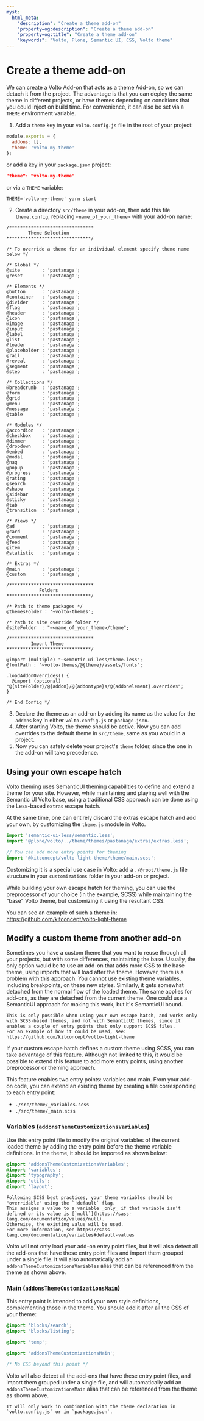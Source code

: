 ```yaml
---
myst:
  html_meta:
    "description": "Create a theme add-on"
    "property=og:description": "Create a theme add-on"
    "property=og:title": "Create a theme add-on"
    "keywords": "Volto, Plone, Semantic UI, CSS, Volto theme"
---
```


# Create a theme add-on

We can create a Volto Add-on that acts as a theme Add-on, so we can detach it from the project.
The advantage is that you can deploy the same theme in different projects, or have themes depending on conditions that you could inject on build time.
For convenience, it can also be set via a `THEME` environment variable.

1. Add a `theme` key in your `volto.config.js` file in the root of your project:

```js
module.exports = {
  addons: [],
  theme: 'volto-my-theme'
};
```

or add a key in your `package.json` project:

```json
"theme": "volto-my-theme"
```

or via a `THEME` variable:

```shell
THEME='volto-my-theme' yarn start
```

2. Create a directory `src/theme` in your add-on, then add this file `theme.config`, replacing `<name_of_your_theme>` with your add-on name:

```less
/*******************************
        Theme Selection
*******************************/

/* To override a theme for an individual element specify theme name below */

/* Global */
@site        : 'pastanaga';
@reset       : 'pastanaga';

/* Elements */
@button      : 'pastanaga';
@container   : 'pastanaga';
@divider     : 'pastanaga';
@flag        : 'pastanaga';
@header      : 'pastanaga';
@icon        : 'pastanaga';
@image       : 'pastanaga';
@input       : 'pastanaga';
@label       : 'pastanaga';
@list        : 'pastanaga';
@loader      : 'pastanaga';
@placeholder : 'pastanaga';
@rail        : 'pastanaga';
@reveal      : 'pastanaga';
@segment     : 'pastanaga';
@step        : 'pastanaga';

/* Collections */
@breadcrumb  : 'pastanaga';
@form        : 'pastanaga';
@grid        : 'pastanaga';
@menu        : 'pastanaga';
@message     : 'pastanaga';
@table       : 'pastanaga';

/* Modules */
@accordion   : 'pastanaga';
@checkbox    : 'pastanaga';
@dimmer      : 'pastanaga';
@dropdown    : 'pastanaga';
@embed       : 'pastanaga';
@modal       : 'pastanaga';
@nag         : 'pastanaga';
@popup       : 'pastanaga';
@progress    : 'pastanaga';
@rating      : 'pastanaga';
@search      : 'pastanaga';
@shape       : 'pastanaga';
@sidebar     : 'pastanaga';
@sticky      : 'pastanaga';
@tab         : 'pastanaga';
@transition  : 'pastanaga';

/* Views */
@ad          : 'pastanaga';
@card        : 'pastanaga';
@comment     : 'pastanaga';
@feed        : 'pastanaga';
@item        : 'pastanaga';
@statistic   : 'pastanaga';

/* Extras */
@main        : 'pastanaga';
@custom      : 'pastanaga';

/*******************************
            Folders
*******************************/

/* Path to theme packages */
@themesFolder : '~volto-themes';

/* Path to site override folder */
@siteFolder  : "~<name_of_your_theme>/theme";

/*******************************
         Import Theme
*******************************/

@import (multiple) "~semantic-ui-less/theme.less";
@fontPath : "~volto-themes/@{theme}/assets/fonts";

.loadAddonOverrides() {
  @import (optional) "@{siteFolder}/@{addon}/@{addontype}s/@{addonelement}.overrides";
}

/* End Config */
```

3. Declare the theme as an add-on by adding its name as the value for the `addons` key in either `volto.config.js` or `package.json`.
4. After starting Volto, the theme should be active.
   Now you can add overrides to the default theme in `src/theme`, same as you would in a project.
5. Now you can safely delete your project's `theme` folder, since the one in the add-on will take precedence.

## Using your own escape hatch

Volto theming uses SemanticUI theming capabilities to define and extend a theme for your site.
However, while maintaining and playing well with the Semantic UI Volto base, using a traditional CSS approach can be done using the Less-based `extras` escape hatch.

At the same time, one can entirely discard the extras escape hatch and add your own, by customizing the `theme.js` module in Volto.

```js
import 'semantic-ui-less/semantic.less';
import '@plone/volto/../theme/themes/pastanaga/extras/extras.less';

// You can add more entry points for theming
import '@kitconcept/volto-light-theme/theme/main.scss';
```

Customizing it is a special use case in Volto: add a `./@root/theme.js` file structure in your `customizations` folder in your add-on or project.

While building your own escape hatch for theming, you can use the preprocessor of your choice (in the example, SCSS) while maintaining the "base" Volto theme, but customizing it using the resultant CSS.

You can see an example of such a theme in: https://github.com/kitconcept/volto-light-theme

## Modify a custom theme from another add-on

Sometimes you have a custom theme that you want to reuse through all your projects, but with some differences, maintaining the base.
Usually, the only option would be to use an add-on that adds more CSS to the base theme, using imports that will load after the theme.
However, there is a problem with this approach.
You cannot use existing theme variables, including breakpoints, on these new styles.
Similarly, it gets somewhat detached from the normal flow of the loaded theme.
The same applies for add-ons, as they are detached from the current theme.
One could use a SemanticUI approach for making this work, but it's SemanticUI bound.

```{warning}
This is only possible when using your own escape hatch, and works only with SCSS-based themes, and not with SemanticUI themes, since it enables a couple of entry points that only support SCSS files.
For an example of how it could be used, see: https://github.com/kitconcept/volto-light-theme
```

If your custom escape hatch defines a custom theme using SCSS, you can take advantage of this feature.
Although not limited to this, it would be possible to extend this feature to add more entry points, using another preprocessor or theming approach.

This feature enables two entry points: variables and main.
From your add-on code, you can extend an existing theme by creating a file corresponding to each entry point:

* `./src/theme/_variables.scss`
* `./src/theme/_main.scss`

### Variables (`addonsThemeCustomizationsVariables`)

Use this entry point file to modify the original variables of the current loaded theme by adding the entry point before the theme variable definitions.
In the theme, it should be imported as shown below:

```scss hl_lines="2"
@import 'addonsThemeCustomizationsVariables';
@import 'variables';
@import 'typography';
@import 'utils';
@import 'layout';
```

```{warning}
Following SCSS best practices, your theme variables should be "overridable" using the `!default` flag.
This assigns a value to a variable _only_ if that variable isn't defined or its value is [`null`](https://sass-lang.com/documentation/values/null).
Otherwise, the existing value will be used.
For more information, see https://sass-lang.com/documentation/variables#default-values
```

Volto will not only load your add-on entry point files, but it will also detect all the add-ons that have these entry point files and import them grouped under a single file.
It will also automatically add an `addonsThemeCustomizationsVariables` alias that can be referenced from the theme as shown above.

### Main (`addonsThemeCustomizationsMain`)

This entry point is intended to add your own style definitions, complementing those in the theme.
You should add it after all the CSS of your theme:

```scss hl_lines="6"
@import 'blocks/search';
@import 'blocks/listing';

@import 'temp';

@import 'addonsThemeCustomizationsMain';

/* No CSS beyond this point */
```

Volto will also detect all the add-ons that have these entry point files, and import them grouped under a single file, and will automatically add an `addonsThemeCustomizationsMain` alias that can be referenced from the theme as shown above.

```{note}
It will only work in combination with the theme declaration in `volto.config.js` or in `package.json`.
```
